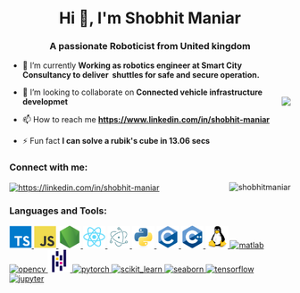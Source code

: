 <h1 align="center">Hi 👋, I'm Shobhit Maniar</h1>
<h3 align="center">A passionate Roboticist from United kingdom</h3>

- 🔭 I’m currently **Working as robotics engineer at Smart City Consultancy to deliver <a href="https://ohmio.com/" target="_blank" rel="noreferrer"> <img src ="https://images.squarespace-cdn.com/content/v1/5a9dc93bec4eb7f704ddce5a/1524179786598-PS0AD1C02V8IUX4JBQOL/FaviconRGB+-+x1.png?format=500w" alt text="Ohmio" height = "15"/></a> shuttles for safe and secure operation.**

- 👯 I’m looking to collaborate on **Connected vehicle infrastructure developmet**
  <img align="right" src="https://github-readme-stats.vercel.app/api/top-langs/?username=shobhitmaniar&theme=radical&layout=compact&size_weight=0.5&count_weight=0.5"/> </p>

- 📫 How to reach me **https://www.linkedin.com/in/shobhit-maniar**

- ⚡ Fun fact **I can solve a rubik's cube in 13.06 secs**



<h3 align="left">Connect with me:</h3>
<p align="left">
<a href="https://linkedin.com/in/https://linkedin.com/in/shobhit-maniar" target="blank"><img align="center" src="https://raw.githubusercontent.com/rahuldkjain/github-profile-readme-generator/master/src/images/icons/Social/linked-in-alt.svg" alt="https://linkedin.com/in/shobhit-maniar" height="30" width="40" /></a> <img align="right" src="https://komarev.com/ghpvc/?username=shobhitmaniar&label=Profile%20views&color=0e75b6&style=flat" alt="shobhitmaniar" /> 
</p>

<h3 align="left">Languages and Tools:</h3>
<p align="left"> <a href="https://www.typescriptlang.org/" target="_blank" rel="noreferrer"> <img src="https://raw.githubusercontent.com/devicons/devicon/master/icons/typescript/typescript-original.svg" alt="c" width="40" height="40"/> </a> <a href="https://www.javascript.com//" target="_blank" rel="noreferrer"> <img src="https://raw.githubusercontent.com/devicons/devicon/master/icons/javascript/javascript-original.svg" alt="c" width="40" height="40"/> </a> <a href="https://nodejs.org/en" target="_blank" rel="noreferrer"> <img src="https://raw.githubusercontent.com/devicons/devicon/master/icons/nodejs/nodejs-original.svg" alt="c" width="40" height="40"/> </a><a href="https://react.dev/" target="_blank" rel="noreferrer"> <img src="https://raw.githubusercontent.com/devicons/devicon/master/icons/react/react-original.svg" alt="c" width="40" height="40"/></a><a href="https://www.electronjs.org/" target="_blank" rel="noreferrer"> <img src="https://raw.githubusercontent.com/devicons/devicon/master/icons/electron/electron-original.svg" alt="c" width="40" height="40"/> </a><a href="https://www.python.org" target="_blank" rel="noreferrer"> <img src="https://raw.githubusercontent.com/devicons/devicon/master/icons/python/python-original.svg" alt="python" width="40" height="40"/> </a> <a href="https://www.cprogramming.com/" target="_blank" rel="noreferrer"> <img src="https://raw.githubusercontent.com/devicons/devicon/master/icons/c/c-original.svg" alt="c" width="40" height="40"/> </a> <a href="https://www.w3schools.com/cpp/" target="_blank" rel="noreferrer"> <img src="https://raw.githubusercontent.com/devicons/devicon/master/icons/cplusplus/cplusplus-original.svg" alt="cplusplus" width="40" height="40"/> </a> <a href="https://www.linux.org/" target="_blank" rel="noreferrer"> <img src="https://raw.githubusercontent.com/devicons/devicon/master/icons/linux/linux-original.svg" alt="linux" width="40" height="40"/> </a> <a href="https://www.mathworks.com/" target="_blank" rel="noreferrer"> <img src="https://upload.wikimedia.org/wikipedia/commons/2/21/Matlab_Logo.png" alt="matlab" width="40" height="40"/> </a> <a href="https://opencv.org/" target="_blank" rel="noreferrer"> <img src="https://www.vectorlogo.zone/logos/opencv/opencv-icon.svg" alt="opencv" width="40" height="40"/> </a> <a href="https://pandas.pydata.org/" target="_blank" rel="noreferrer"> <img src="https://raw.githubusercontent.com/devicons/devicon/2ae2a900d2f041da66e950e4d48052658d850630/icons/pandas/pandas-original.svg" alt="pandas" width="40" height="40"/> </a> <a href="https://pytorch.org/" target="_blank" rel="noreferrer"> <img src="https://www.vectorlogo.zone/logos/pytorch/pytorch-icon.svg" alt="pytorch" width="40" height="40"/> </a> <a href="https://scikit-learn.org/" target="_blank" rel="noreferrer"> <img src="https://upload.wikimedia.org/wikipedia/commons/0/05/Scikit_learn_logo_small.svg" alt="scikit_learn" width="40" height="40"/> </a> <a href="https://seaborn.pydata.org/" target="_blank" rel="noreferrer"> <img src="https://seaborn.pydata.org/_images/logo-mark-lightbg.svg" alt="seaborn" width="40" height="40"/> </a> <a href="https://www.tensorflow.org" target="_blank" rel="noreferrer"> <img src="https://www.vectorlogo.zone/logos/tensorflow/tensorflow-icon.svg" alt="tensorflow" width="40" height="40"/> </a> <a href="https://jupyter.org/try" target="_blank" rel="noreferrer"> <img src="https://upload.wikimedia.org/wikipedia/commons/thumb/3/38/Jupyter_logo.svg/800px-Jupyter_logo.svg.png" alt="jupyter" width="40" height="40"/> </a> </p> 
